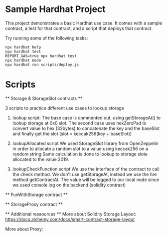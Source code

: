 # Sample Hardhat Project

This project demonstrates a basic Hardhat use case. It comes with a sample contract, a test for that contract, and a script that deploys that contract.

Try running some of the following tasks:

```shell
npx hardhat help
npx hardhat test
REPORT_GAS=true npx hardhat test
npx hardhat node
npx hardhat run scripts/deploy.js
```

# Scripts

** Storage & StorageSlot contracts **

3 scripts to practice different use cases to lookup storage

1. lookup script:
   The base case is commented out, using getStorageAt() to lookup storage at 0x0 slot.
   The second case uses hexZeroPad to convert value to hex (32bytes) to concatenate the key and the baseSlot and finally get the slot (slot = keccak256(key + baseSlot))

2. lookupAllocated script
   We used StorageSlot library from OpenZeppelin in order to allocate a random slot to a value using keccak256 on a random string
   Same calculation is done to lookup to storage slote allocated to the value 2019.

3. lookupCheckFunction script
   We use the interface of the contract to call the check method. We don't use getStorageAt, instead we use the hre method getContractAt.
   The value will be logged to our local node since we used console.log on the backend (solidity contract)

** FunWithStorage contract **

** StorageProxy contract **

** Additional ressources **
More about Solidity Storage Layout:
https://docs.alchemy.com/docs/smart-contract-storage-layout

More about Proxy:
